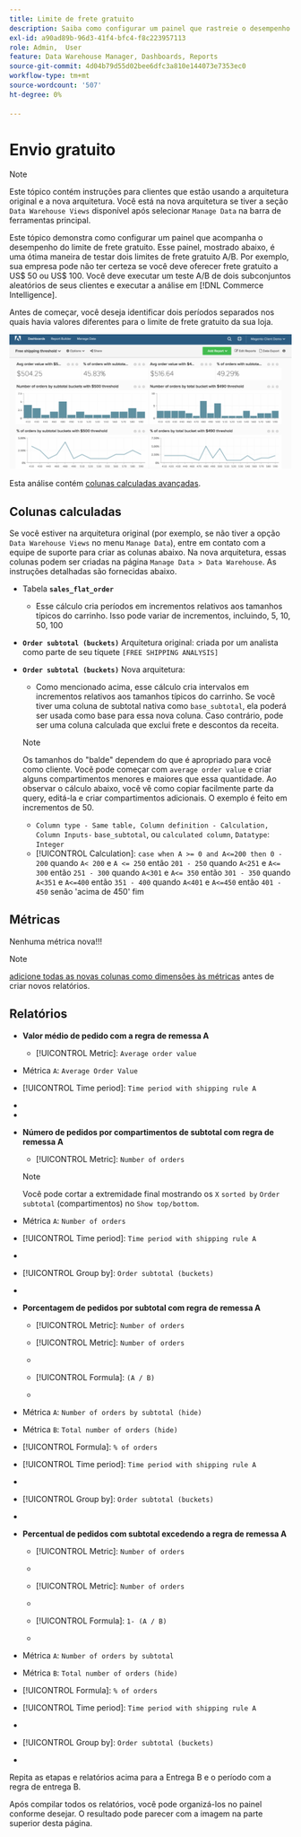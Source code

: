 ```yaml
---
title: Limite de frete gratuito
description: Saiba como configurar um painel que rastreie o desempenho do seu limite de frete gratuito.
exl-id: a90ad89b-96d3-41f4-bfc4-f8c223957113
role: Admin,  User
feature: Data Warehouse Manager, Dashboards, Reports
source-git-commit: 4d04b79d55d02bee6dfc3a810e144073e7353ec0
workflow-type: tm+mt
source-wordcount: '507'
ht-degree: 0%

---
```


# Envio gratuito

>[!NOTE]
>
>Este tópico contém instruções para clientes que estão usando a arquitetura original e a nova arquitetura. Você está na nova arquitetura se tiver a seção `Data Warehouse Views` disponível após selecionar `Manage Data` na barra de ferramentas principal.

Este tópico demonstra como configurar um painel que acompanha o desempenho do limite de frete gratuito. Esse painel, mostrado abaixo, é uma ótima maneira de testar dois limites de frete gratuito A/B. Por exemplo, sua empresa pode não ter certeza se você deve oferecer frete gratuito a US$ 50 ou US$ 100. Você deve executar um teste A/B de dois subconjuntos aleatórios de seus clientes e executar a análise em [!DNL Commerce Intelligence].

Antes de começar, você deseja identificar dois períodos separados nos quais havia valores diferentes para o limite de frete gratuito da sua loja.

![Gráfico mostrando a análise do limite de frete gratuito e a distribuição do valor do pedido](../../assets/free_shipping_threshold.png)

Esta análise contém [colunas calculadas avançadas](../data-warehouse-mgr/adv-calc-columns.md).

## Colunas calculadas

Se você estiver na arquitetura original (por exemplo, se não tiver a opção `Data Warehouse Views` no menu `Manage Data`), entre em contato com a equipe de suporte para criar as colunas abaixo. Na nova arquitetura, essas colunas podem ser criadas na página `Manage Data > Data Warehouse`. As instruções detalhadas são fornecidas abaixo.

* Tabela **`sales_flat_order`**
   * Esse cálculo cria períodos em incrementos relativos aos tamanhos típicos do carrinho. Isso pode variar de incrementos, incluindo, 5, 10, 50, 100

* **`Order subtotal (buckets)`** Arquitetura original: criada por um analista como parte de seu tíquete `[FREE SHIPPING ANALYSIS]`
* **`Order subtotal (buckets)`** Nova arquitetura:
   * Como mencionado acima, esse cálculo cria intervalos em incrementos relativos aos tamanhos típicos do carrinho. Se você tiver uma coluna de subtotal nativa como `base_subtotal`, ela poderá ser usada como base para essa nova coluna. Caso contrário, pode ser uma coluna calculada que exclui frete e descontos da receita.

  >[!NOTE]
  >
  >Os tamanhos do &quot;balde&quot; dependem do que é apropriado para você como cliente. Você pode começar com `average order value` e criar alguns compartimentos menores e maiores que essa quantidade. Ao observar o cálculo abaixo, você vê como copiar facilmente parte da query, editá-la e criar compartimentos adicionais. O exemplo é feito em incrementos de 50.

   * `Column type - Same table, Column definition - Calculation, Column Inputs-` `base_subtotal`, ou `calculated column`, `Datatype`: `Integer`
   * [!UICONTROL Calculation]: `case when A >= 0 and A<=200 then 0 - 200`
quando `A< 200` e `A <= 250` então `201 - 250`
quando `A<251` e `A<= 300` então `251 - 300`
quando `A<301` e `A<= 350` então `301 - 350`
quando `A<351` e `A<=400` então `351 - 400`
quando `A<401` e `A<=450` então `401 - 450`
senão &#39;acima de 450&#39;
fim


## Métricas

Nenhuma métrica nova!!!

>[!NOTE]
>
>[adicione todas as novas colunas como dimensões às métricas](../data-warehouse-mgr/manage-data-dimensions-metrics.md) antes de criar novos relatórios.

## Relatórios

* **Valor médio de pedido com a regra de remessa A**
   * [!UICONTROL Metric]: `Average order value`

* Métrica `A`: `Average Order Value`
* [!UICONTROL Time period]: `Time period with shipping rule A`
* 
  [!UICONTROL Interval]: `None`
* 
  [!UICONTROL Chart Type]: `Scalar`

* **Número de pedidos por compartimentos de subtotal com regra de remessa A**
   * [!UICONTROL Metric]: `Number of orders`

  >[!NOTE]
  >
  >Você pode cortar a extremidade final mostrando os `X` `sorted by` `Order subtotal` (compartimentos) no `Show top/bottom`.

* Métrica `A`: `Number of orders`
* [!UICONTROL Time period]: `Time period with shipping rule A`
* 
  [!UICONTROL Interval]: `None`
* [!UICONTROL Group by]: `Order subtotal (buckets)`
* 
  [!UICONTROL Chart Type]: `Column`

* **Porcentagem de pedidos por subtotal com regra de remessa A**
   * [!UICONTROL Metric]: `Number of orders`

   * [!UICONTROL Metric]: `Number of orders`
   * 
     [!UICONTROL Agrupar por]: `Independent`
   * [!UICONTROL Formula]: `(A / B)`
   * 
     [!UICONTROL Format]: `%`

* Métrica `A`: `Number of orders by subtotal (hide)`
* Métrica `B`: `Total number of orders (hide)`
* [!UICONTROL Formula]: `% of orders`
* [!UICONTROL Time period]: `Time period with shipping rule A`
* 
  [!UICONTROL Interval]: `None`
* [!UICONTROL Group by]: `Order subtotal (buckets)`
* 
  [!UICONTROL Chart Type]: `Line`

* **Percentual de pedidos com subtotal excedendo a regra de remessa A**
   * [!UICONTROL Metric]: `Number of orders`
   * 
     [!UICONTROL Perspective]: `Cumulative`

   * [!UICONTROL Metric]: `Number of orders`
   * 
     [!UICONTROL Agrupar por]: `Independent`

   * [!UICONTROL Formula]: `1- (A / B)`
   * 
     [!UICONTROL Format]: `%`

* Métrica `A`: `Number of orders by subtotal`
* Métrica `B`: `Total number of orders (hide)`
* [!UICONTROL Formula]: `% of orders`
* [!UICONTROL Time period]: `Time period with shipping rule A`
* 
  [!UICONTROL Interval]: `None`
* [!UICONTROL Group by]: `Order subtotal (buckets)`
* 
  [!UICONTROL Chart Type]: `Line`


Repita as etapas e relatórios acima para a Entrega B e o período com a regra de entrega B.

Após compilar todos os relatórios, você pode organizá-los no painel conforme desejar. O resultado pode parecer com a imagem na parte superior desta página.
